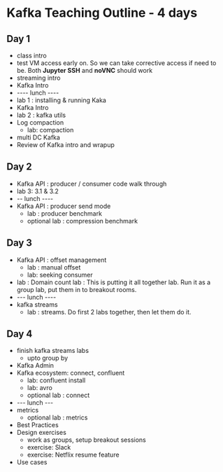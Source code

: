 # Kafka Teaching Outline  - 4 days

## Day 1

* class intro
* test VM access  early on.  So we can take corrective access if need to be.  Both **Jupyter SSH** and **noVNC** should work
* streaming intro
* Kafka Intro
* ---- lunch ----
* lab 1 : installing & running Kaka
* Kafka Intro
* lab 2 : kafka utils
* Log compaction
    - lab: compaction
* multi DC Kafka
* Review of Kafka intro and wrapup

## Day 2

* Kafka API : producer / consumer code walk through
* lab 3: 3.1 & 3.2
* -- lunch ----
* Kafka API : producer send mode
  - lab :  producer benchmark
  - optional lab :  compression benchmark

## Day 3

* Kafka API : offset management
  - lab : manual offset
  - lab: seeking consumer
* lab : Domain count lab : This is putting it all together lab.  Run it as a group lab, put them in to breakout rooms.
* --- lunch ----
* kafka streams
    - lab : streams.  Do first 2 labs together, then let them do it.

## Day 4

* finish kafka streams labs
    - upto group by
* Kafka Admin
* Kafka ecosystem: connect, confluent
    - lab: confluent install
    - lab: avro
    - optional lab : connect
* --- lunch ---
* metrics
  - optional lab : metrics
* Best Practices
* Design exercises
    - work as groups, setup breakout sessions
    - exercise: Slack
    - exercise: Netflix resume feature
* Use cases
